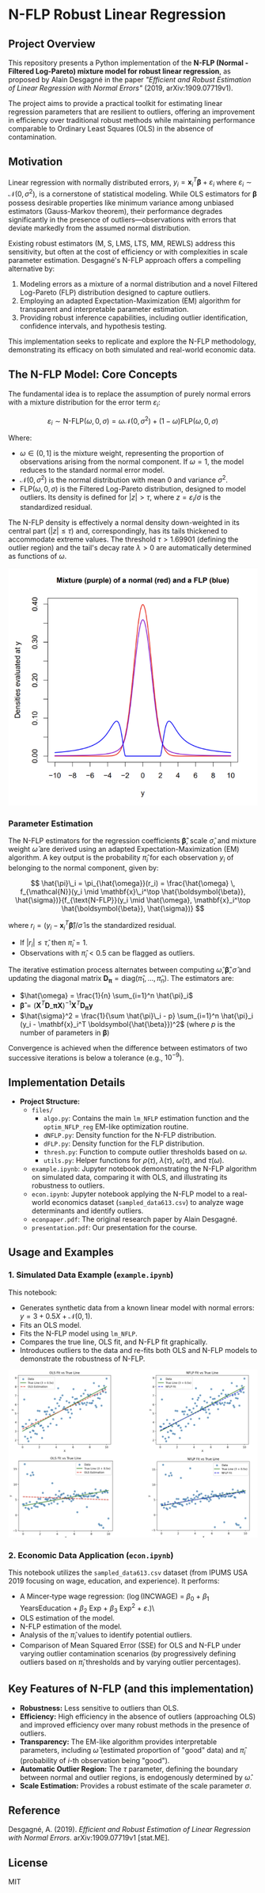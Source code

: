 # N-FLP Robust Linear Regression

## Project Overview

This repository presents a Python implementation of the **N-FLP (Normal - Filtered Log-Pareto) mixture model for robust linear regression**, as proposed by Alain Desgagné in the paper *"Efficient and Robust Estimation of Linear Regression with Normal Errors"* (2019, arXiv:1909.07719v1).

The project aims to provide a practical toolkit for estimating linear regression parameters that are resilient to outliers, offering an improvement in efficiency over traditional robust methods while maintaining performance comparable to Ordinary Least Squares (OLS) in the absence of contamination.

## Motivation

Linear regression with normally distributed errors, $y_i = \mathbf{x}_i^T \boldsymbol{\beta} + \varepsilon_i$ where $\varepsilon_i \sim \mathcal{N}(0, \sigma^2)$, is a cornerstone of statistical modeling. While OLS estimators for $\boldsymbol{\beta}$ possess desirable properties like minimum variance among unbiased estimators (Gauss-Markov theorem), their performance degrades significantly in the presence of outliers—observations with errors that deviate markedly from the assumed normal distribution.

Existing robust estimators (M, S, LMS, LTS, MM, REWLS) address this sensitivity, but often at the cost of efficiency or with complexities in scale parameter estimation. Desgagné's N-FLP approach offers a compelling alternative by:
1.  Modeling errors as a mixture of a normal distribution and a novel Filtered Log-Pareto (FLP) distribution designed to capture outliers.
2.  Employing an adapted Expectation-Maximization (EM) algorithm for transparent and interpretable parameter estimation.
3.  Providing robust inference capabilities, including outlier identification, confidence intervals, and hypothesis testing.

This implementation seeks to replicate and explore the N-FLP methodology, demonstrating its efficacy on both simulated and real-world economic data.

## The N-FLP Model: Core Concepts

The fundamental idea is to replace the assumption of purely normal errors with a mixture distribution for the error term $\varepsilon_i$:

$$ \varepsilon_i \sim \text{N-FLP}(\omega, 0, \sigma) = \omega \mathcal{N}(0, \sigma^2) + (1 - \omega) \text{FLP}(\omega, 0, \sigma) $$

Where:
-   $\omega \in (0, 1]$ is the mixture weight, representing the proportion of observations arising from the normal component. If $\omega = 1$, the model reduces to the standard normal error model.
-   $\mathcal{N}(0, \sigma^2)$ is the normal distribution with mean 0 and variance $\sigma^2$.
-   $\text{FLP}(\omega, 0, \sigma)$ is the Filtered Log-Pareto distribution, designed to model outliers. Its density is defined for $|z| > \tau$, where $z = \varepsilon_i / \sigma$ is the standardized residual.

The N-FLP density is effectively a normal density down-weighted in its central part ($|z| \le \tau$) and, correspondingly, has its tails thickened to accommodate extreme values. The threshold $\tau > 1.69901$ (defining the outlier region) and the tail's decay rate $\lambda > 0$ are automatically determined as functions of $\omega$.

![nflp](/distribution.png)

### Parameter Estimation
The N-FLP estimators for the regression coefficients $\boldsymbol{\hat{\beta}}$, scale $\hat{\sigma}$, and mixture weight $\hat{\omega}$ are derived using an adapted Expectation-Maximization (EM) algorithm. A key output is the probability $\hat{\pi}_i$ for each observation $y_i$ of belonging to the normal component, given by:

$$
\hat{\pi}\_i = \pi_{\hat{\omega}}(r_i) = \frac{\hat{\omega} \, f_{\mathcal{N}}(y_i \mid \mathbf{x}\_i^\top \hat{\boldsymbol{\beta}}, \hat{\sigma})}{f_{\text{N-FLP}}(y_i \mid \hat{\omega}, \mathbf{x}_i^\top \hat{\boldsymbol{\beta}}, \hat{\sigma})}
$$

where $r_i = (y_i - \mathbf{x}_i^T \boldsymbol{\hat{\beta}}) / \hat{\sigma}$ is the standardized residual.
-   If $|r_i| \le \hat{\tau}$, then $\hat{\pi}_i = 1$.
-   Observations with $\hat{\pi}_i < 0.5$ can be flagged as outliers.

The iterative estimation process alternates between computing $\hat{\omega}, \boldsymbol{\hat{\beta}}, \hat{\sigma}$ and updating the diagonal matrix $\mathbf{D}_{\boldsymbol{\pi}} = \text{diag}(\hat{\pi}_1, \dots, \hat{\pi}_n)$. The estimators are:
-   $\hat{\omega} = \frac{1}{n} \sum_{i=1}^n \hat{\pi}_i$
-   $\boldsymbol{\hat{\beta}} = (\mathbf{X}^T \mathbf{D}\_{\boldsymbol{\pi}} \mathbf{X})^{-1} \mathbf{X}^T \mathbf{D}_{\boldsymbol{\pi}} \mathbf{y}$
-   $\hat{\sigma}^2 = \frac{1}{\sum \hat{\pi}\_i - p} \sum_{i=1}^n \hat{\pi}_i (y_i - \mathbf{x}_i^T \boldsymbol{\hat{\beta}})^2$
    (where $p$ is the number of parameters in $\boldsymbol{\beta}$)

Convergence is achieved when the difference between estimators of two successive iterations is below a tolerance (e.g., $10^{-9}$).

## Implementation Details

*   **Project Structure:**
      *   `files/`
          *   `algo.py`: Contains the main `lm_NFLP` estimation function and the `optim_NFLP_reg` EM-like optimization routine.
          *   `dNFLP.py`: Density function for the N-FLP distribution.
          *   `dFLP.py`: Density function for the FLP distribution.
          *   `thresh.py`: Function to compute outlier thresholds based on $\omega$.
          *   `utils.py`: Helper functions for $\rho(\tau)$, $\lambda(\tau)$, $\omega(\tau)$, and $\tau(\omega)$.
      *   `example.ipynb`: Jupyter notebook demonstrating the N-FLP algorithm on simulated data, comparing it with OLS, and illustrating its robustness to outliers.
      *   `econ.ipynb`: Jupyter notebook applying the N-FLP model to a real-world economics dataset (`sampled_data613.csv`) to analyze wage determinants and identify outliers.
      *   `econpaper.pdf`: The original research paper by Alain Desgagné.
      *   `presentation.pdf`: Our presentation for the course.

## Usage and Examples

### 1. Simulated Data Example (`example.ipynb`)
This notebook:
*   Generates synthetic data from a known linear model with normal errors: $y = 3 + 0.5X + \mathcal{N}(0, 1)$.
*   Fits an OLS model.
*   Fits the N-FLP model using `lm_NFLP`.
*   Compares the true line, OLS fit, and N-FLP fit graphically.
*   Introduces outliers to the data and re-fits both OLS and N-FLP models to demonstrate the robustness of N-FLP.

![compare](/comparision.png)

### 2. Economic Data Application (`econ.ipynb`)
This notebook utilizes the `sampled_data613.csv` dataset (from IPUMS USA 2019 focusing on wage, education, and experience). It performs:
*  A Mincer‑type wage regression:
\($\log(\text{INCWAGE})$ = $\beta_0$ + $\beta_1$ $\text{YearsEducation}$ + $\beta_2$ $\text{Exp}$ + $\beta_3$ $\text{Exp}^2$ + $\varepsilon$.)\
*   OLS estimation of the model.
*   N-FLP estimation of the model.
*   Analysis of the $\hat{\pi}_i$ values to identify potential outliers.
*   Comparison of Mean Squared Error (SSE) for OLS and N-FLP under varying outlier contamination scenarios (by progressively defining outliers based on $\hat{\pi}_i$ thresholds and by varying outlier percentages).


## Key Features of N-FLP (and this implementation)

*   **Robustness:** Less sensitive to outliers than OLS.
*   **Efficiency:** High efficiency in the absence of outliers (approaching OLS) and improved efficiency over many robust methods in the presence of outliers.
*   **Transparency:** The EM-like algorithm provides interpretable parameters, including $\hat{\omega}$ (estimated proportion of "good" data) and $\hat{\pi}_i$ (probability of $i$-th observation being "good").
*   **Automatic Outlier Region:** The $\tau$ parameter, defining the boundary between normal and outlier regions, is endogenously determined by $\hat{\omega}$.
*   **Scale Estimation:** Provides a robust estimate of the scale parameter $\sigma$.

## Reference

Desgagné, A. (2019). *Efficient and Robust Estimation of Linear Regression with Normal Errors*. arXiv:1909.07719v1 [stat.ME].

## License

MIT 
